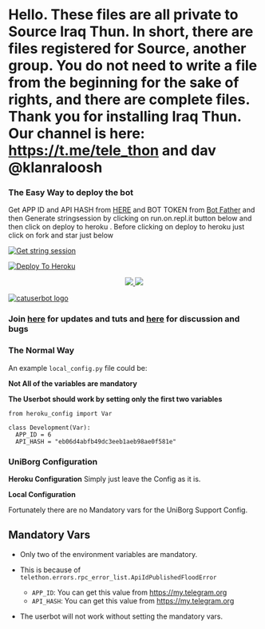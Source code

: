 
# Hello. These files are all private to Source Iraq Thun. In short, there are files registered for Source, another group. You do not need to write a file from the beginning for the sake of rights, and there are complete files. Thank you for installing Iraq Thun. Our channel is here: https://t.me/tele_thon and dav @klanraloosh

### The Easy Way to deploy the bot
Get APP ID and API HASH from [HERE](https://my.telegram.org) and BOT TOKEN from [Bot Father](https://t.me/botfather) and then Generate stringsession by clicking on run.on.repl.it button below and then click on deploy to heroku . Before clicking on deploy to heroku just click on fork and star just below

[![Get string session](https://repl.it/badge/github.com/klanrali/plus.telethon)](https://generatestringsession.klanrali/plus.telethon.repl.run/)

[![Deploy To Heroku](https://www.herokucdn.com/deploy/button.svg)](https://heroku.com/deploy)
<p align="center">
  <a href="https://github.com/klanrali/plus.telethon/fork">
    <img src="https://img.shields.io/github/forks/klanrali/plus.telethon?label=Fork&style=social">
    
  </a>
  <a href="https://github.com/klanrali/plus.telethon">
    <img src="https://img.shields.io/github/stars/klanrali/plus.telethon?style=social">
  </a>
</p>


[![catuserbot logo](https://telegra.ph/file/58d0bcd0e25041155d04b.jpg)](https://heroku.com/deploy)


### Join [here](https://t.me/tele_thon) for updates and tuts and [here](https://t.me/klanraloosh) for discussion and bugs

### The Normal Way

An example `local_config.py` file could be:

**Not All of the variables are mandatory**

__The Userbot should work by setting only the first two variables__

```python3
from heroku_config import Var

class Development(Var):
  APP_ID = 6
  API_HASH = "eb06d4abfb49dc3eeb1aeb98ae0f581e"
```

### UniBorg Configuration



**Heroku Configuration**
Simply just leave the Config as it is.

**Local Configuration**

Fortunately there are no Mandatory vars for the UniBorg Support Config.

## Mandatory Vars

- Only two of the environment variables are mandatory.
- This is because of `telethon.errors.rpc_error_list.ApiIdPublishedFloodError`

    - `APP_ID`:   You can get this value from https://my.telegram.org
    - `API_HASH`:   You can get this value from https://my.telegram.org
- The userbot will not work without setting the mandatory vars.
